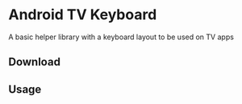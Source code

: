 # Android TV Keyboard

A basic helper library with a keyboard layout to be used on TV apps


## Download


## Usage